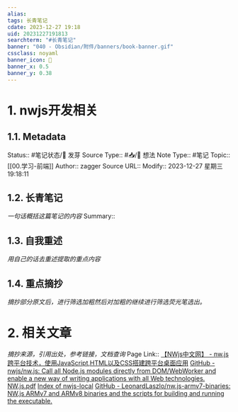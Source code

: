 ```yaml
---
alias:
tags: 长青笔记
cdate: 2023-12-27 19:18
uid: 20231227191813
searchterm: "#长青笔记"
banner: "040 - Obsidian/附件/banners/book-banner.gif"
cssclass: noyaml
banner_icon: 💌
banner_x: 0.5
banner_y: 0.38
---
```


# 1. nwjs开发相关

## 1.1. Metadata

Status:: #笔记状态/🌱 发芽
Source Type:: #📥/💭 想法 
Note Type:: #笔记
Topic:: [[00.学习-前端]]
Author:: zagger
Source URL::
Modify:: 2023-12-27 星期三 19:18:11

## 1.2. 长青笔记

_一句话概括这篇笔记的内容_
Summary::

## 1.3. 自我重述

_用自己的话去重述提取的重点内容_

## 1.4. 重点摘抄

_摘抄部分原文后，进行筛选加粗然后对加粗的继续进行筛选荧光笔选出。_

# 2. 相关文章

_摘抄来源，引用出处，参考链接，文档查询_
Page Link::
[【NWjs中文网】 - nw.js跨平台技术，使用JavaScript,HTML以及CSS搭建跨平台桌面应用](http://nwjs.org.cn/)
[GitHub - nwjs/nw.js: Call all Node.js modules directly from DOM/WebWorker and enable a new way of writing applications with all Web technologies.](https://github.com/nwjs/nw.js)
[NW.js.pdf](https://res-static.hc-cdn.cn/cloudbu-site/china/zh-cn/SEO/mirror/NW.js.pdf)
[Index of nwjs-local](https://repo.huaweicloud.com/nwjs/)
[GitHub - LeonardLaszlo/nw.js-armv7-binaries: NW.js ARMv7 and ARMv8 binaries and the scripts for building and running the executable.](https://github.com/LeonardLaszlo/nw.js-armv7-binaries)